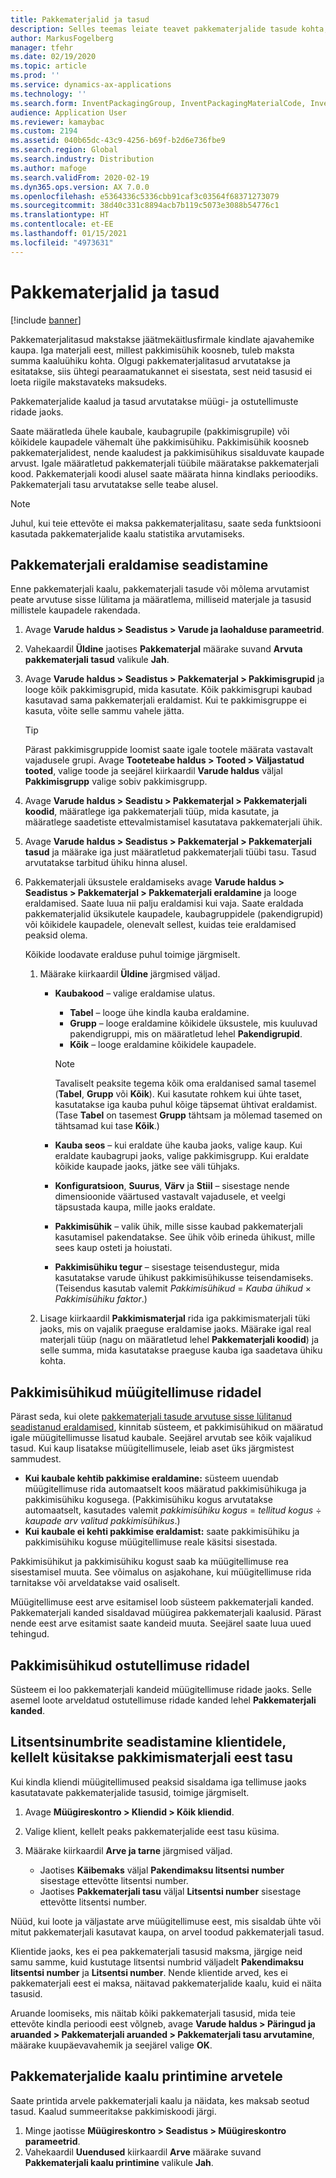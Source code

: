 ```yaml
---
title: Pakkematerjalid ja tasud
description: Selles teemas leiate teavet pakkematerjalide tasude kohta, mida makstakse kindla ajavahemiku järel jäätmekäitlusfirmadele.
author: MarkusFogelberg
manager: tfehr
ms.date: 02/19/2020
ms.topic: article
ms.prod: ''
ms.service: dynamics-ax-applications
ms.technology: ''
ms.search.form: InventPackagingGroup, InventPackagingMaterialCode, InventPackagingMaterialFee, InventPackagingMaterialTrans, InventPackagingMaterialTransPurch, InventPackagingUnit
audience: Application User
ms.reviewer: kamaybac
ms.custom: 2194
ms.assetid: 040b65dc-43c9-4256-b69f-b2d6e736fbe9
ms.search.region: Global
ms.search.industry: Distribution
ms.author: mafoge
ms.search.validFrom: 2020-02-19
ms.dyn365.ops.version: AX 7.0.0
ms.openlocfilehash: e5364336c5336cbb91caf3c03564f68371273079
ms.sourcegitcommit: 38d40c331c8894acb7b119c5073e3088b54776c1
ms.translationtype: HT
ms.contentlocale: et-EE
ms.lasthandoff: 01/15/2021
ms.locfileid: "4973631"
---
```

# <a name="packing-materials-and-fees"></a>Pakkematerjalid ja tasud

[!include [banner](../includes/banner.md)]

Pakkematerjalitasud makstakse jäätmekäitlusfirmale kindlate ajavahemike kaupa. Iga materjali eest, millest pakkimisühik koosneb, tuleb maksta summa kaaluühiku kohta. Olgugi pakkematerjalitasud arvutatakse ja esitatakse, siis ühtegi pearaamatukannet ei sisestata, sest neid tasusid ei loeta riigile makstavateks maksudeks.

Pakkematerjalide kaalud ja tasud arvutatakse müügi- ja ostutellimuste ridade jaoks.

Saate määratleda ühele kaubale, kaubagrupile (pakkimisgrupile) või kõikidele kaupadele vähemalt ühe pakkimisühiku. Pakkimisühik koosneb pakkematerjalidest, nende kaaludest ja pakkimisühikus sisalduvate kaupade arvust. Igale määratletud pakkematerjali tüübile määratakse pakkematerjali kood. Pakkematerjali koodi alusel saate määrata hinna kindlaks perioodiks. Pakkematerjali tasu arvutatakse selle teabe alusel.

> [!NOTE]
> Juhul, kui teie ettevõte ei maksa pakkematerjalitasu, saate seda funktsiooni kasutada pakkematerjalide kaalu statistika arvutamiseks.

## <a name="set-up-packing-material-allocation"></a><a name="allocations"></a>Pakkematerjali eraldamise seadistamine

Enne pakkematerjali kaalu, pakkematerjali tasude või mõlema arvutamist peate arvutuse sisse lülitama ja määratlema, milliseid materjale ja tasusid millistele kaupadele rakendada.

1. Avage **Varude haldus \> Seadistus \> Varude ja laohalduse parameetrid**.
1. Vahekaardil **Üldine** jaotises **Pakkematerjal** määrake suvand **Arvuta pakkematerjali tasud** valikule **Jah**.
1. Avage **Varude haldus \> Seadistus \> Pakkematerjal \> Pakkimisgrupid** ja looge kõik pakkimisgrupid, mida kasutate. Kõik pakkimisgrupi kaubad kasutavad sama pakkematerjali eraldamist. Kui te pakkimisgruppe ei kasuta, võite selle sammu vahele jätta.

    > [!TIP]
    > Pärast pakkimisgruppide loomist saate igale tootele määrata vastavalt vajadusele grupi. Avage **Tooteteabe haldus \> Tooted \> Väljastatud tooted**, valige toode ja seejärel kiirkaardil **Varude haldus** väljal **Pakkimisgrupp** valige sobiv pakkimisgrupp.

1. Avage **Varude haldus \> Seadistu \> Pakkematerjal \> Pakkematerjali koodid**, määratlege iga pakkematerjali tüüp, mida kasutate, ja määratlege saadetiste ettevalmistamisel kasutatava pakkematerjali ühik.
1. Avage **Varude haldus \> Seadistus \> Pakkematerjal \> Pakkematerjali tasud** ja määrake iga just määratletud pakkematerjali tüübi tasu. Tasud arvutatakse tarbitud ühiku hinna alusel.
1. Pakkematerjali üksustele eraldamiseks avage **Varude haldus \> Seadistus \> Pakkematerjal \> Pakkematerjali eraldamine** ja looge eraldamised. Saate luua nii palju eraldamisi kui vaja. Saate eraldada pakkematerjalid üksikutele kaupadele, kaubagruppidele (pakendigrupid) või kõikidele kaupadele, olenevalt sellest, kuidas teie eraldamised peaksid olema.

    Kõikide loodavate eralduse puhul toimige järgmiselt.

    1. Määrake kiirkaardil **Üldine** järgmised väljad.

        - **Kaubakood** – valige eraldamise ulatus.

            - **Tabel** – looge ühe kindla kauba eraldamine.
            - **Grupp** – looge eraldamine kõikidele üksustele, mis kuuluvad pakendigruppi, mis on määratletud lehel **Pakendigrupid**.
            - **Kõik** – looge eraldamine kõikidele kaupadele.

            > [!NOTE]
            > Tavaliselt peaksite tegema kõik oma eraldanised samal tasemel (**Tabel**, **Grupp** või **Kõik**). Kui kasutate rohkem kui ühte taset, kasutatakse iga kauba puhul kõige täpsemat ühtivat eraldamist. (Tase **Tabel** on tasemest **Grupp** tähtsam ja mõlemad tasemed on tähtsamad kui tase **Kõik**.)

        - **Kauba seos** – kui eraldate ühe kauba jaoks, valige kaup. Kui eraldate kaubagrupi jaoks, valige pakkimisgrupp. Kui eraldate kõikide kaupade jaoks, jätke see väli tühjaks.
        - **Konfiguratsioon**, **Suurus**, **Värv** ja **Stiil** – sisestage nende dimensioonide väärtused vastavalt vajadusele, et veelgi täpsustada kaupa, mille jaoks eraldate.
        - **Pakkimisühik** – valik ühik, mille sisse kaubad pakkematerjali kasutamisel pakendatakse. See ühik võib erineda ühikust, mille sees kaup osteti ja hoiustati.
        - **Pakkimisühiku tegur** – sisestage teisendustegur, mida kasutatakse varude ühikust pakkimisühikusse teisendamiseks. (Teisendus kasutab valemit *Pakkimisühikud* = *Kauba ühikud* × *Pakkimisühiku faktor*.)

    1. Lisage kiirkaardil **Pakkimismaterjal** rida iga pakkimismaterjali tüki jaoks, mis on vajalik praeguse eraldamise jaoks. Määrake igal real materjali tüüp (nagu on määratletud lehel **Pakkematerjali koodid**) ja selle summa, mida kasutatakse praeguse kauba iga saadetava ühiku kohta.

## <a name="packing-units-on-sales-order-lines"></a>Pakkimisühikud müügitellimuse ridadel

Pärast seda, kui olete [pakkematerjali tasude arvutuse sisse lülitanud seadistanud eraldamised](#allocations), kinnitab süsteem, et pakkimisühikud on määratud igale müügitellimusse lisatud kaubale. Seejärel arvutab see kõik vajalikud tasud. Kui kaup lisatakse müügitellimusele, leiab aset üks järgmistest sammudest.

- **Kui kaubale kehtib pakkimise eraldamine:** süsteem uuendab müügitellimuse rida automaatselt koos määratud pakkimisühikuga ja pakkimisühiku kogusega. (Pakkimisühiku kogus arvutatakse automaatselt, kasutades valemit *pakkimisühiku kogus* = *tellitud kogus* ÷ *kaupade arv valitud pakkimisühikus*.)
- **Kui kaubale ei kehti pakkimise eraldamist:** saate pakkimisühiku ja pakkimisühiku koguse müügitellimuse reale käsitsi sisestada.

Pakkimisühikut ja pakkimisühiku kogust saab ka müügitellimuse rea sisestamisel muuta. See võimalus on asjakohane, kui müügitellimuse rida tarnitakse või arveldatakse vaid osaliselt.

Müügitellimuse eest arve esitamisel loob süsteem pakkematerjali kanded. Pakkematerjali kanded sisaldavad müügirea pakkematerjali kaalusid. Pärast nende eest arve esitamist saate kandeid muuta. Seejärel saate luua uued tehingud.

## <a name="packing-units-on-purchase-order-lines"></a>Pakkimisühikud ostutellimuse ridadel

Süsteem ei loo pakkematerjali kandeid müügitellimuse ridade jaoks. Selle asemel loote arveldatud ostutellimuse ridade kanded lehel **Pakkematerjali kanded**.

## <a name="set-up-license-numbers-for-customers-that-are-charged-packing-material-fees"></a>Litsentsinumbrite seadistamine klientidele, kellelt küsitakse pakkimismaterjali eest tasu

Kui kindla kliendi müügitellimused peaksid sisaldama iga tellimuse jaoks kasutatavate pakkematerjalide tasusid, toimige järgmiselt.

1. Avage **Müügireskontro \> Kliendid \> Kõik kliendid**.
1. Valige klient, kellelt peaks pakkematerjalide eest tasu küsima.
1. Määrake kiirkaardil **Arve ja tarne** järgmised väljad.

    - Jaotises **Käibemaks** väljal **Pakendimaksu litsentsi number** sisestage ettevõtte litsentsi number.
    - Jaotises **Pakkematerjali tasu** väljal **Litsentsi number** sisestage ettevõtte litsentsi number.

Nüüd, kui loote ja väljastate arve müügitellimuse eest, mis sisaldab ühte või mitut pakkematerjali kasutavat kaupa, on arvel toodud pakkematerjali tasud.

Klientide jaoks, kes ei pea pakkematerjali tasusid maksma, järgige neid samu samme, kuid kustutage litsentsi numbrid väljadelt **Pakendimaksu litsentsi number** ja **Litsentsi number**. Nende klientide arved, kes ei pakkematerjali eest ei maksa, näitavad pakkematerjalide kaalu, kuid ei näita tasusid.

Aruande loomiseks, mis näitab kõiki pakkematerjali tasusid, mida teie ettevõte kindla perioodi eest võlgneb, avage **Varude haldus \> Päringud ja aruanded \> Pakkematerjali aruanded \> Pakkematerjali tasu arvutamine**, määrake kuupäevavahemik ja seejärel valige **OK**.

## <a name="print-packing-material-weights-on-invoices"></a>Pakkematerjalide kaalu printimine arvetele

Saate printida arvele pakkematerjali kaalu ja näidata, kes maksab seotud tasud. Kaalud summeeritakse pakkimiskoodi järgi.

1. Minge jaotisse **Müügireskontro \> Seadistus \> Müügireskontro parameetrid**.
1. Vahekaardil **Uuendused** kiirkaardil **Arve** määrake suvand **Pakkematerjali kaalu printimine** valikule **Jah**.
